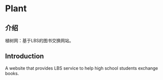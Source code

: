 # Plant

## 介绍
植树网：基于LBS的图书交换网站。

## Introduction

A website that provides LBS service to help high school students exchange books.
